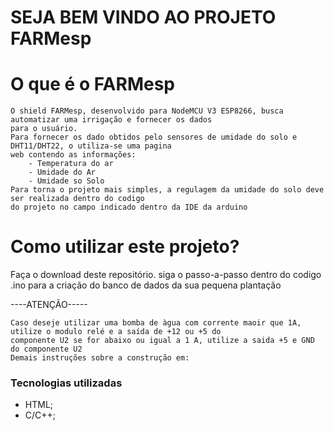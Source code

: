 # SEJA BEM VINDO AO PROJETO FARMesp
# O que é o FARMesp
    O shield FARMesp, desenvolvido para NodeMCU V3 ESP8266, busca automatizar uma irrigação e fornecer os dados 
    para o usuário.
  	Para fornecer os dado obtidos pelo sensores de umidade do solo e DHT11/DHT22, o utiliza-se uma pagina
	web contendo as informações:
		- Temperatura do ar 
		- Umidade do Ar
		- Umidade so Solo
	Para torna o projeto mais simples, a regulagem da umidade do solo deve ser realizada dentro do codigo
	do projeto no campo indicado dentro da IDE da arduino

   


# Como utilizar este projeto?

Faça o download deste repositório.
siga o passo-a-passo dentro do codigo .ino para a criação do banco de dados da sua pequena plantação

----ATENÇÃO-----

  	Caso deseje utilizar uma bomba de àgua com corrente maoir que 1A, utilize o modulo relé e a saída de +12 ou +5 do 
    componente U2 se for abaixo ou igual a 1 A, utilize a saida +5 e GND do componente U2
  	Demais instruções sobre a construção em:



### Tecnologias utilizadas

- HTML;
- C/C++;

